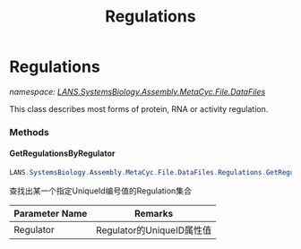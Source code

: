 ﻿---
title: Regulations
---

# Regulations
_namespace: [LANS.SystemsBiology.Assembly.MetaCyc.File.DataFiles](N-LANS.SystemsBiology.Assembly.MetaCyc.File.DataFiles.html)_

This class describes most forms of protein, RNA or activity regulation.

### Methods

#### GetRegulationsByRegulator
```csharp
LANS.SystemsBiology.Assembly.MetaCyc.File.DataFiles.Regulations.GetRegulationsByRegulator(System.String)
```
查找出某一个指定UniqueId编号值的Regulation集合

|Parameter Name|Remarks|
|--------------|-------|
|Regulator|Regulator的UniqueID属性值|





